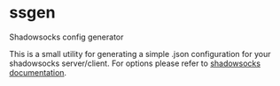 # ssgen
Shadowsocks config generator

This is a small utility for generating a simple .json configuration for your shadowsocks server/client.
For options please refer to [shadowsocks documentation](https://github.com/shadowsocks/shadowsocks/wiki). 
